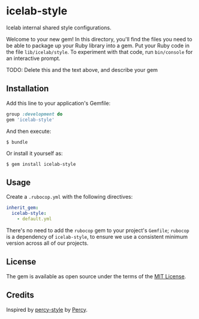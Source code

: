 # icelab-style

Icelab internal shared style configurations.



Welcome to your new gem! In this directory, you'll find the files you need to be able to package up your Ruby library into a gem. Put your Ruby code in the file `lib/icelab/style`. To experiment with that code, run `bin/console` for an interactive prompt.

TODO: Delete this and the text above, and describe your gem

## Installation

Add this line to your application's Gemfile:

```ruby
group :development do
gem 'icelab-style'
```

And then execute:

    $ bundle

Or install it yourself as:

    $ gem install icelab-style

## Usage

Create a `.rubocop.yml` with the following directives:

```yaml
inherit_gem:
  icelab-style:
    - default.yml
```

There's no need to add the `rubocop` gem to your project's `Gemfile`; `rubocop` is a dependency of `icelab-style`, to ensure we use a consistent minimum version across all of our projects.

## License

The gem is available as open source under the terms of the [MIT License](http://opensource.org/licenses/MIT).

## Credits

Inspired by [percy-style](https://github.com/percy/percy-style) by [Percy](https://percy.io/).
